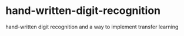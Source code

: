 # hand-written-digit-recognition
hand-written digit recognition and a way to implement transfer learning
